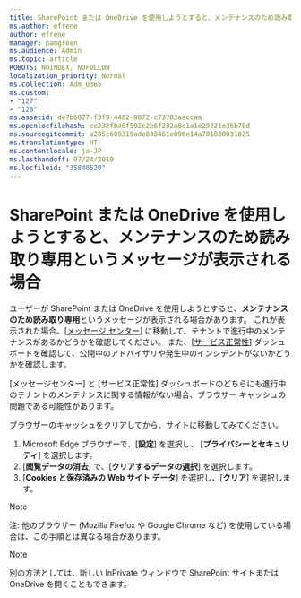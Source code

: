 ```yaml
---
title: SharePoint または OneDrive を使用しようとすると、メンテナンスのため読み取り専用というメッセージが表示される場合
ms.author: efrene
author: efrene
manager: pamgreen
ms.audience: Admin
ms.topic: article
ROBOTS: NOINDEX, NOFOLLOW
localization_priority: Normal
ms.collection: Adm_O365
ms.custom:
- "127"
- "128"
ms.assetid: de7b6877-f3f9-4402-8072-c73783aaccaa
ms.openlocfilehash: cc232fba6f502e2b6f282a8c1a1e29221e36b70d
ms.sourcegitcommit: a285c609319ade038461e090e14a701830031825
ms.translationtype: HT
ms.contentlocale: ja-JP
ms.lasthandoff: 07/24/2019
ms.locfileid: "35840520"
---
```

# <a name="read-only-for-maintenance-message-when-attempting-to-use-sharepoint-or-onedrive"></a>SharePoint または OneDrive を使用しようとすると、メンテナンスのため読み取り専用というメッセージが表示される場合

ユーザーが SharePoint または OneDrive を使用しようとすると、**メンテナンスのため読み取り専用**というメッセージが表示される場合があります。  これが表示された場合、[[メッセージ センター](https://portal.office.com/adminportal/home#/MessageCenter)] に移動して、テナントで進行中のメンテナンスがあるかどうかを確認してください。 また、[[サービス正常性](https://portal.office.com/adminportal/home#/servicehealth)] ダッシュボードを確認して、公開中のアドバイザリや発生中のインシデントがないかどうかを確認します。

[メッセージセンター] と [サービス正常性] ダッシュボードのどちらにも進行中のテナントのメンテナンスに関する情報がない場合、ブラウザー キャッシュの問題である可能性があります。

ブラウザーのキャッシュをクリアしてから、サイトに移動してみてください。

1. Microsoft Edge ブラウザーで、[**設定**] を選択し、 [**プライバシーとセキュリティ**] を選択します。
2. [**閲覧データの消去**] で、[**クリアするデータの選択**] を選択します。
3. [**Cookies と保存済みの Web サイト データ**] を選択し、[**クリア**] を選択します。

>[!Note] 
> 注: 他のブラウザー (Mozilla Firefox や Google Chrome など) を使用している場合は、この手順とは異なる場合があります。

>[!Note] 
> 別の方法としては、新しい InPrivate ウィンドウで SharePoint サイトまたは OneDrive を開くこともできます。